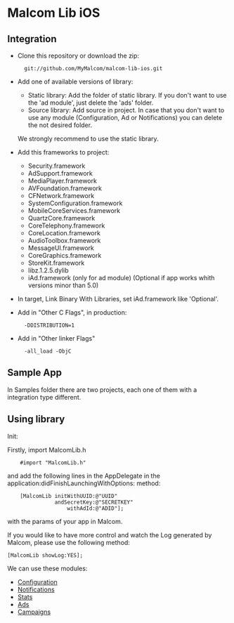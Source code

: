 Malcom Lib iOS
==============

Integration
------------

* Clone this repository or download the zip:

        git://github.com/MyMalcom/malcom-lib-ios.git
    
* Add one of available versions of library:
    * Static library: Add the folder of static library. If you don't want to use the 'ad module', just delete the 'ads' folder.
    * Source library: Add source in project. In case that you don't want to use any module (Configuration, Ad or Notifications) you can delete the not desired folder.
    
    We strongly recommend to use the static library.

* Add this frameworks to project:

   * Security.framework
   * AdSupport.framework
   * MediaPlayer.framework
   * AVFoundation.framework
   * CFNetwork.framework
   * SystemConfiguration.framework
   * MobileCoreServices.framework
   * QuartzCore.framework
   * CoreTelephony.framework
   * CoreLocation.framework
   * AudioToolbox.framework
   * MessageUI.framework
   * CoreGraphics.framework
   * StoreKit.framework
   * libz.1.2.5.dylib
   * iAd.framework (only for ad module) (Optional if app works whith versions minor than 5.0)

* In target, Link Binary With Libraries, set iAd.framework like 'Optional'.

* Add in "Other C Flags", in production:
        
        -DDISTRIBUTION=1

* Add in "Other linker Flags"
       
        -all_load -ObjC 

Sample App
----------

In Samples folder there are two projects, each one of them with a integration type different.

Using library
------------------

Init:

Firstly, import MalcomLib.h

		#import "MalcomLib.h"

and add the following lines in the AppDelegate in the application:didFinishLaunchingWithOptions: method:

		[MalcomLib initWithUUID:@"UUID" 
                   andSecretKey:@"SECRETKEY" 
                       withAdId:@"ADID"];
                       
with the params of your app in Malcom.

If you would like to have more control and watch the Log generated by Malcom, please use the following method:

	[MalcomLib showLog:YES];

We can use these modules:

* [Configuration](https://github.com/MyMalcom/malcom-lib-ios/wiki/Configuration)
* [Notifications](https://github.com/MyMalcom/malcom-lib-ios/wiki/Notifications)
* [Stats](https://github.com/MyMalcom/malcom-lib-ios/wiki/Stats)	
* [Ads](https://github.com/MyMalcom/malcom-lib-ios/wiki/Ads)	
* [Campaigns](https://github.com/MyMalcom/malcom-lib-ios/wiki/Campaign)
